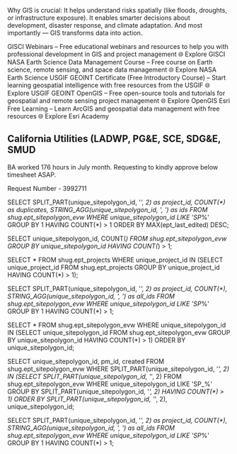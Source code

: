 Why GIS is crucial:
It helps understand risks spatially (like floods, droughts, or infrastructure exposure).
It enables smarter decisions about development, disaster response, and climate adaptation.
And most importantly — GIS transforms data into action.

GISCI Webinars – Free educational webinars and resources to help you with professional development in GIS and project management
🌐 Explore GISCI
NASA Earth Science Data Management Course – Free course on Earth science, remote sensing, and space data management
🌐 Explore NASA Earth Science
USGIF GEOINT Certificate (Free Introductory Course) – Start learning geospatial intelligence with free resources from the USGIF
🌐 Explore USGIF GEOINT
OpenGIS – Free open-source tools and tutorials for geospatial and remote sensing project management
🌐 Explore OpenGIS
Esri Free Learning – Learn ArcGIS and geospatial data management with free resources
🌐 Explore Esri Academy

California Utilities (LADWP, PG&E, SCE, SDG&E, SMUD
----

BA worked 176 hours in July month. Requesting to kindly approve below timesheet ASAP.

Request Number - 3992711

SELECT SPLIT_PART(unique_sitepolygon_id, '_', 2) as project_id, COUNT(*) as duplicates, STRING_AGG(unique_sitepolygon_id, ', ') as ids FROM shug.ept_sitepolygon_evw WHERE unique_sitepolygon_id LIKE 'SP_%' GROUP BY 1 HAVING COUNT(*) > 1 ORDER BY MAX(ept_last_edited) DESC;

SELECT unique_sitepolygon_id, COUNT(*) FROM shug.ept_sitepolygon_evw GROUP BY unique_sitepolygon_id HAVING COUNT(*) > 1;

SELECT * FROM shug.ept_projects WHERE unique_project_id IN (SELECT unique_project_id FROM shug.ept_projects GROUP BY unique_project_id HAVING COUNT(*) > 1);

SELECT SPLIT_PART(unique_sitepolygon_id, '_', 2) as project_id, COUNT(*), STRING_AGG(unique_sitepolygon_id, ', ') as all_ids FROM shug.ept_sitepolygon_evw WHERE unique_sitepolygon_id LIKE 'SP_%' GROUP BY 1 HAVING COUNT(*) > 1;

SELECT * FROM shug.ept_sitepolygon_evw WHERE unique_sitepolygon_id IN (SELECT unique_sitepolygon_id FROM shug.ept_sitepolygon_evw GROUP BY unique_sitepolygon_id HAVING COUNT(*) > 1) ORDER BY unique_sitepolygon_id;

SELECT unique_sitepolygon_id, pm_id, created FROM shug.ept_sitepolygon_evw WHERE SPLIT_PART(unique_sitepolygon_id, '_', 2) IN (SELECT SPLIT_PART(unique_sitepolygon_id, '_', 2) FROM shug.ept_sitepolygon_evw WHERE unique_sitepolygon_id LIKE 'SP_%' GROUP BY SPLIT_PART(unique_sitepolygon_id, '_', 2) HAVING COUNT(*) > 1) ORDER BY SPLIT_PART(unique_sitepolygon_id, '_', 2), unique_sitepolygon_id;

SELECT SPLIT_PART(unique_sitepolygon_id, '_', 2) as project_id, COUNT(*), STRING_AGG(unique_sitepolygon_id, ', ') as all_ids FROM shug.ept_sitepolygon_evw WHERE unique_sitepolygon_id LIKE 'SP_%' GROUP BY 1 HAVING COUNT(*) > 1;
